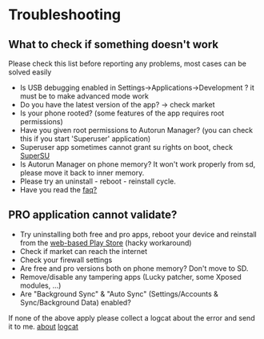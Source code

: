 # Troubleshooting

## What to check if something doesn't work

Please check this list before reporting any problems, most cases can be solved easily

-   Is USB debugging enabled in Settings-&gt;Applications-&gt;Development ? it must be to make advanced mode work
-   Do you have the latest version of the app? -&gt; check market
-   Is your phone rooted? (some features of the app requires root permissions)
-   Have you given root permissions to Autorun Manager? (you can check this if you start 'Superuser' application)
-   Superuser app sometimes cannot grant su rights on boot, check [SuperSU](https://play.google.com/store/apps/details?id=eu.chainfire.supersu)
-   Is Autorun Manager on phone memory? It won't work properly from sd, please move it back to inner memory.
-   Please try an uninstall - reboot - reinstall cycle.
-   Have you read the [faq?](faq.html)

## PRO application cannot validate?

-   Try uninstalling both free and pro apps, reboot your device and reinstall from the [web-based Play Store](https://play.google.com/store/search?q=mobiwia&c=apps) (hacky workaround)
-   Check if market can reach the internet
-   Check your firewall settings
-   Are free and pro versions both on phone memory? Don't move to SD.
-   Remove/disable any tampering apps (Lucky patcher, some Xposed modules, ...)
-   Are "Background Sync" & "Auto Sync" (Settings/Accounts & Sync/Background Data) enabled?

If none of the above apply please collect a logcat about the error and send it to me.
[about](https://developer.android.com/intl/fr/guide/developing/tools/adb.html#logcat) [logcat](http://wiki.cyanogenmod.com/index.php?title=Logcat)



